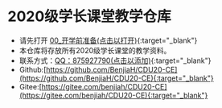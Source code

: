 # 2020级学长课堂教学仓库

- 请先打开 [00_开学前准备(点击以打开)](00_开学前准备){:target="_blank"}
- 本仓库将存放所有2020级学长课堂的教学资料。
- 联系方式：[QQ：875927790(点击以添加)](http://wpa.qq.com/msgrd?v=3&uin=875927790&site=qq&menu=yes){:target="_blank"}
- Github:[https://github.com/BenjiaH/CDU20-CE](https://github.com/BenjiaH/CDU20-CE){:target="_blank"}
- Gitee:[https://gitee.com/benjiah/CDU20-CE](https://gitee.com/benjiah/CDU20-CE){:target="_blank"}